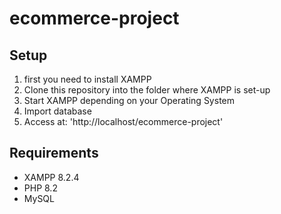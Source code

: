 # ecommerce-project

## Setup
1. first you need to install XAMPP
2. Clone this repository into the folder where XAMPP is set-up
3. Start XAMPP depending on your Operating System
4. Import database
5. Access at: 'http://localhost/ecommerce-project'

## Requirements
- XAMPP 8.2.4
- PHP 8.2
- MySQL
